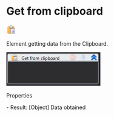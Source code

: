 # Get from clipboard

![](<../../../.gitbook/assets/0 (53).png>)

Element getting data from the Clipboard.

![](<../../../.gitbook/assets/1 (62).png>)

Properties

&#x20;\- Result: \[Object] Data obtained
